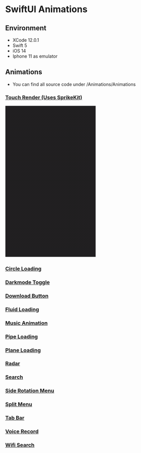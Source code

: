 # SwiftUI Animations

## Environment

- XCode 12.0.1
- Swift 5
- iOS 14
- Iphone 11 as emulator

## Animations

* You can find all source code under /Animations/Animations

### <a href="/Animations/Animations/TouchRender.swift">Touch Render (Uses SprikeKit) </a>

![](Gifs/touchrender.gif)

### <a href="/Animations/Animations/CircleLoading.swift">Circle Loading </a>


### <a href="/Animations/Animations/DarkModeToggle.swift">Darkmode Toggle </a>


### <a href="/Animations/Animations/DownloadButton.swift">Download Button </a>


### <a href="/Animations/Animations/FluidLoading.swift">Fluid Loading </a>


### <a href="/Animations/Animations/MusicAnimation.swift">Music Animation </a>


### <a href="/Animations/Animations/PipeLoading.swift"> Pipe Loading </a>


### <a href="/Animations/Animations/PlaneLoading.swift"> Plane Loading </a>


### <a href="/Animations/Animations/Radar.swift"> Radar </a>


### <a href="/Animations/Animations/Search.swift"> Search </a>


### <a href="/Animations/Animations/SideRotateMenu.swift"> Side Rotation Menu </a>


### <a href="/Animations/Animations/SplitMenu.swift"> Split Menu </a>


### <a href="/Animations/Animations/TabBar.swift"> Tab Bar </a>


### <a href="/Animations/Animations/VoiceRecord.swift"> Voice Record </a>


### <a href="/Animations/Animations/Wifi Search.swift"> Wifi Search </a>
